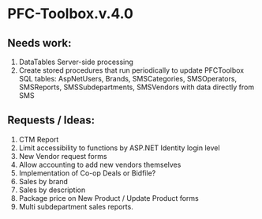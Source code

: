 # PFC-Toolbox.v.4.0

## Needs work:
<ol>
  <li>DataTables Server-side processing</li>
  <li>Create stored procedures that run periodically to update PFCToolbox SQL tables: AspNetUsers, Brands, SMSCategories, SMSOperators, SMSReports, SMSSubdepartments, SMSVendors with data directly from SMS</li>
</ol>
  
## Requests / Ideas:
<ol>
  <li>CTM Report</li>
  <li>Limit accessibility to functions by ASP.NET Identity login level</li>
  <li>New Vendor request forms</li>
  <li>Allow accounting to add new vendors themselves</li>
  <li>Implementation of Co-op Deals or Bidfile?</li>
  <li>Sales by brand</li>
  <li>Sales by description</li>
  <li>Package price on New Product / Update Product forms</li>
  <li>Multi subdepartment sales reports.</li>
</ol>
